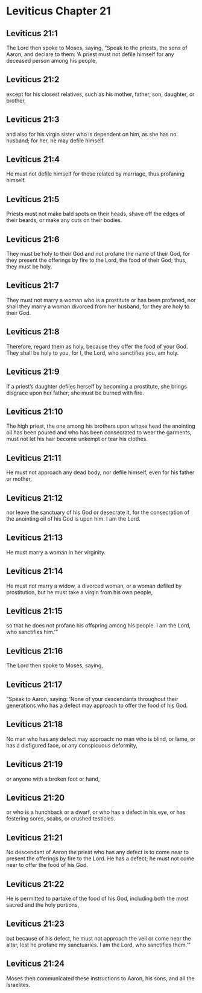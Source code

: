 # Leviticus Chapter 21

## Leviticus 21:1

The Lord then spoke to Moses, saying, “Speak to the priests, the sons of Aaron, and declare to them: ‘A priest must not defile himself for any deceased person among his people,

## Leviticus 21:2

except for his closest relatives, such as his mother, father, son, daughter, or brother,

## Leviticus 21:3

and also for his virgin sister who is dependent on him, as she has no husband; for her, he may defile himself.

## Leviticus 21:4

He must not defile himself for those related by marriage, thus profaning himself.

## Leviticus 21:5

Priests must not make bald spots on their heads, shave off the edges of their beards, or make any cuts on their bodies.

## Leviticus 21:6

They must be holy to their God and not profane the name of their God, for they present the offerings by fire to the Lord, the food of their God; thus, they must be holy.

## Leviticus 21:7

They must not marry a woman who is a prostitute or has been profaned, nor shall they marry a woman divorced from her husband, for they are holy to their God.

## Leviticus 21:8

Therefore, regard them as holy, because they offer the food of your God. They shall be holy to you, for I, the Lord, who sanctifies you, am holy.

## Leviticus 21:9

If a priest’s daughter defiles herself by becoming a prostitute, she brings disgrace upon her father; she must be burned with fire.

## Leviticus 21:10

The high priest, the one among his brothers upon whose head the anointing oil has been poured and who has been consecrated to wear the garments, must not let his hair become unkempt or tear his clothes.

## Leviticus 21:11

He must not approach any dead body, nor defile himself, even for his father or mother,

## Leviticus 21:12

nor leave the sanctuary of his God or desecrate it, for the consecration of the anointing oil of his God is upon him. I am the Lord.

## Leviticus 21:13

He must marry a woman in her virginity.

## Leviticus 21:14

He must not marry a widow, a divorced woman, or a woman defiled by prostitution, but he must take a virgin from his own people,

## Leviticus 21:15

so that he does not profane his offspring among his people. I am the Lord, who sanctifies him.’”

## Leviticus 21:16

The Lord then spoke to Moses, saying,

## Leviticus 21:17

“Speak to Aaron, saying: ‘None of your descendants throughout their generations who has a defect may approach to offer the food of his God.

## Leviticus 21:18

No man who has any defect may approach: no man who is blind, or lame, or has a disfigured face, or any conspicuous deformity,

## Leviticus 21:19

or anyone with a broken foot or hand,

## Leviticus 21:20

or who is a hunchback or a dwarf, or who has a defect in his eye, or has festering sores, scabs, or crushed testicles.

## Leviticus 21:21

No descendant of Aaron the priest who has any defect is to come near to present the offerings by fire to the Lord. He has a defect; he must not come near to offer the food of his God.

## Leviticus 21:22

He is permitted to partake of the food of his God, including both the most sacred and the holy portions,

## Leviticus 21:23

but because of his defect, he must not approach the veil or come near the altar, lest he profane my sanctuaries. I am the Lord, who sanctifies them.’”

## Leviticus 21:24

Moses then communicated these instructions to Aaron, his sons, and all the Israelites.
